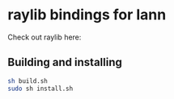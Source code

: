# raylib bindings for lann

Check out raylib here: [](https://www.raylib.com/)

## Building and installing

```sh
sh build.sh
sudo sh install.sh
```
